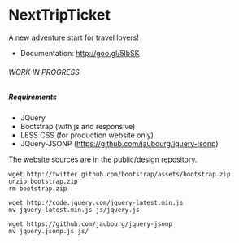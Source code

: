 NextTripTicket
==============

A new adventure start for travel lovers!

* Documentation: http://goo.gl/5lbSK

###### WORK IN PROGRESS

##### Requirements

* JQuery
* Bootstrap (with js and responsive)
* LESS CSS (for production website only)
* JQuery-JSONP (https://github.com/jaubourg/jquery-jsonp)

The website sources are in the public/design repository.

```shell
wget http://twitter.github.com/bootstrap/assets/bootstrap.zip
unzip bootstrap.zip
rm bootstrap.zip

wget http://code.jquery.com/jquery-latest.min.js
mv jquery-latest.min.js js/jquery.js

wget https://github.com/jaubourg/jquery-jsonp
mv jquery.jsonp.js js/
```
